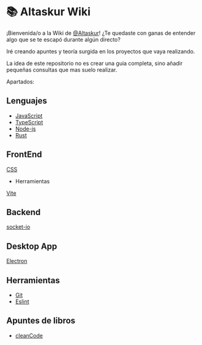 # 📚 Altaskur Wiki

¡Bienvenida/o a la Wiki de [@Altaskur](https://github.com/altaskur)!
¿Te quedaste con ganas de entender algo que se te escapó durante algún directo?

Iré creando apuntes y teoría surgida en los proyectos que vaya realizando.

La idea de este repositorio no es crear una guia completa, sino añadir pequeñas consultas que mas suelo realizar.

Apartados:

## Lenguajes

* [JavaScript](https://github.com/altaskur/Apuntes/blob/main/lenguajes/JavaScript/README.md)
* [TypeScript](https://altaskur.github.io/Apuntes/lenguajes/TypeScript/)
* [Node-js](https://github.com/altaskur/Apuntes/blob/main/lenguajes/Node/README.md)
* [Rust](https://github.com/altaskur/Apuntes/blob/main/lenguajes/Rust/README.md)

## FrontEnd

[CSS](https://github.com/altaskur/Apuntes/blob/main/FrontEnd/CSS/README.md)

* Herramientas

[Vite](https://github.com/altaskur/Apuntes/blob/main/FrontEnd/Herramientas/vite.md)

## Backend

[socket-io](https://github.com/altaskur/Apuntes/blob/main/Backend/socket-io.md)

## Desktop App

[Electron](https://github.com/altaskur/Apuntes/blob/main/desktopApp/electron.md)

## Herramientas

* [Git](https://github.com/altaskur/Apuntes/blob/main/Herramientas/Git.md)
* [Eslint](https://github.com/altaskur/Apuntes/blob/main/Herramientas/Git.md)

## Apuntes de libros

* [cleanCode](https://github.com/altaskur/Apuntes/blob/main/Libros/cleanCode.md)
